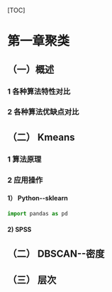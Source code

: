 [TOC]

# 第一章聚类

## （一）概述

### 1 各种算法特性对比



### 2 各种算法优缺点对比





## （二） Kmeans

### 1 算法原理



### 2 应用操作

#### 1） Python--sklearn

```python
import pandas as pd
```

#### 2) SPSS



## （二） DBSCAN--密度







## （三） 层次





